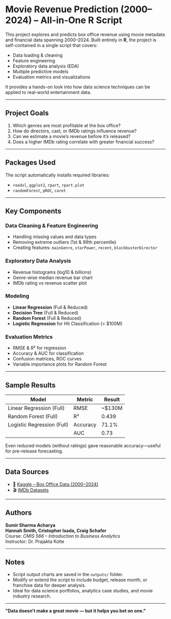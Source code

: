 #  Movie Revenue Prediction (2000–2024) – All-in-One R Script

This project explores and predicts box office revenue using movie metadata and financial data spanning 2000–2024. Built entirely in **R**, the project is self-contained in a single script that covers:

- Data loading & cleaning  
- Feature engineering  
- Exploratory data analysis (EDA)  
- Multiple predictive models  
- Evaluation metrics and visualizations  

It provides a hands-on look into how data science techniques can be applied to real-world entertainment data.

---

##  Project Goals

1. Which genres are most profitable at the box office?  
2. How do directors, cast, or IMDb ratings influence revenue?  
3. Can we estimate a movie’s revenue before it’s released?  
4. Does a higher IMDb rating correlate with greater financial success?

---

##  Packages Used

The script automatically installs required libraries:

- `readxl`, `ggplot2`, `rpart`, `rpart.plot`  
- `randomForest`, `pROC`, `caret`

---

##  Key Components

###  Data Cleaning & Feature Engineering
- Handling missing values and data types
- Removing extreme outliers (1st & 99th percentile)
- Creating features: `mainGenre`, `starPower`, `recent`, `blockbusterDirector`

###  Exploratory Data Analysis
- Revenue histograms (log10 & billions)
- Genre-wise median revenue bar chart
- IMDb rating vs revenue scatter plot

###  Modeling
- **Linear Regression** (Full & Reduced)
- **Decision Tree** (Full & Reduced)
- **Random Forest** (Full & Reduced)
- **Logistic Regression** for Hit Classification (> $100M)

###  Evaluation Metrics
- RMSE & R² for regression
- Accuracy & AUC for classification
- Confusion matrices, ROC curves
- Variable importance plots for Random Forest

---

##  Sample Results

| Model                        | Metric     | Result         |
|-----------------------------|------------|----------------|
| Linear Regression (Full)    | RMSE       | ~$130M         |
| Random Forest (Full)        | R²         | 0.439          |
| Logistic Regression (Full)  | Accuracy   | 71.1%          |
|                             | AUC        | 0.73           |

Even reduced models (without ratings) gave reasonable accuracy—useful for pre-release forecasting.

---

##  Data Sources

- 📁 [Kaggle – Box Office Data (2000–2024)](https://www.kaggle.com/datasets/parthdande/movies-box-office-collection-data-2000-2024)  
- 🎬 [IMDb Datasets](https://datasets.imdbws.com/)

---

##  Authors

**Sumir Sharma Acharya**  
**Hannah Smith, Cristopher Isada, Craig Schafer**  
Course: *CMIS 566 – Introduction to Business Analytics*  
Instructor: Dr. Prajakta Kolte

---

##  Notes

- Script output charts are saved in the `outputs/` folder.  
- Modify or extend the script to include budget, release month, or franchise data for deeper analysis.  
- Ideal for data science portfolios, analytics case studies, and movie industry research.

---

 **"Data doesn’t make a great movie — but it helps you bet on one."**



